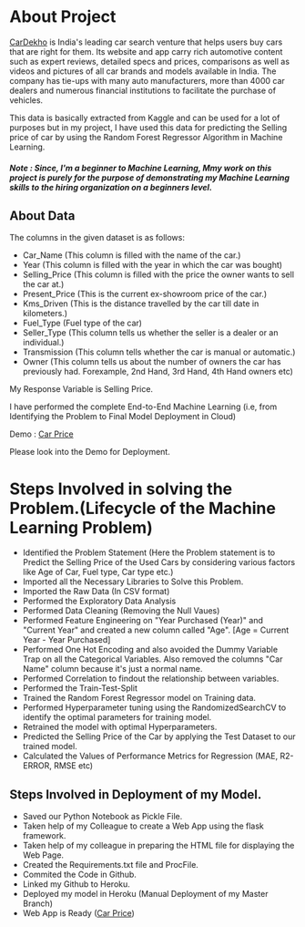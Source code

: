# About Project
[CarDekho](www.CarDekho.com) is India's leading car search venture that helps users buy cars that are right for them. Its website and app carry rich automotive content such as expert reviews, detailed specs and prices, comparisons as well as videos and pictures of all car brands and models available in India. The company has tie-ups with many auto manufacturers, more than 4000 car dealers and numerous financial institutions to facilitate the purchase of vehicles.

This data is basically extracted from Kaggle and can be used for a lot of purposes but in my project, I have used this data for predicting the Selling price of car by using the Random Forest Regressor Algorithm in Machine Learning.

#### *Note : Since, I'm a beginner to Machine Learning, Mmy work on this project is purely for the purpose of demonstrating my Machine Learning skills to the hiring organization on a beginners level.* 

##  About Data
The columns in the given dataset is as follows:
- Car_Name (This column is filled with the name of the car.)
- Year (This column is filled with the year in which the car was bought)
- Selling_Price (This column is filled with the price the owner wants to sell the car at.)
- Present_Price (This is the current ex-showroom price of the car.)
- Kms_Driven (This is the distance travelled by the car till date in kilometers.)
- Fuel_Type (Fuel type of the car)
- Seller_Type (This column tells us whether the seller is a dealer or an individual.)
- Transmission (This column tells whether the car is manual or automatic.)
- Owner (This column tells us about the number of owners the car has previously had. Forexample, 2nd Hand, 3rd Hand, 4th Hand owners etc)

My Response Variable is Selling Price.

I have performed the complete End-to-End Machine Learning (i.e, from Identifying the Problem to Final Model Deployment in Cloud)

Demo  : [Car Price](https://car-python-deployment.herokuapp.com/)

Please look into the Demo for Deployment.

# Steps Involved in solving the Problem.(Lifecycle of the Machine Learning Problem)

- Identified the Problem Statement (Here the Problem statement is to Predict the Selling Price of the Used Cars by considering various factors like Age of Car, Fuel type, Car type etc.)
- Imported all the Necessary Libraries to Solve this Problem.
- Imported the Raw Data (In CSV format)
- Performed the Exploratory Data Analysis
- Performed Data Cleaning (Removing the Null Vaues)
- Performed Feature Engineering on "Year Purchased (Year)" and "Current Year" and created a new column called "Age". [Age = Current Year - Year Purchased]
- Performed One Hot Encoding and also avoided the Dummy Variable Trap on all the Categorical Variables. Also removed the columns "Car Name" column because it's just a normal name.
- Performed Correlation to findout the relationship between variables.
- Performed the Train-Test-Split
- Trained the Random Forest Regressor model on Training data.
- Performed Hyperparameter tuning using the RandomizedSearchCV to identify the optimal parameters for training model.
- Retrained the model with optimal Hyperparameters.
- Predicted the Selling Price of the Car by applying the Test Dataset to our trained model.
- Calculated the Values of Performance Metrics for Regression (MAE, R2-ERROR, RMSE etc)


## Steps Involved in Deployment of my Model.
- Saved our Python Notebook as Pickle File.
- Taken help of my Colleague to create a Web App using the flask framework.
- Taken help of my colleague in preparing the HTML file for displaying the Web Page.
- Created the Requirements.txt file and ProcFile.
- Commited the Code in Github.
- Linked my Github to Heroku.
- Deployed my model in Heroku (Manual Deployment of my Master Branch)
- Web App is Ready ([Car Price](https://car-python-deployment.herokuapp.com/))
